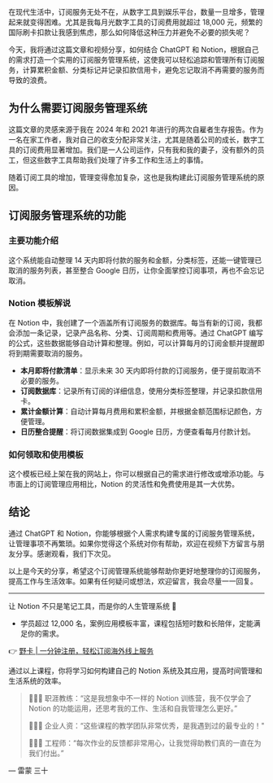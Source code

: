在现代生活中，订阅服务无处不在，从数字工具到娱乐平台，数量一旦增多，管理起来就变得困难。尤其是我每月光数字工具的订阅费用就超过 18,000 元，频繁的国际刷卡扣款让我感到焦虑，那么如何降低这种压力并避免不必要的损失呢？

今天，我将通过这篇文章和视频分享，如何结合 ChatGPT 和 Notion，根据自己的需求打造一个实用的订阅服务管理系统，这使我可以轻松追踪和管理所有订阅服务，计算累积金额、分类标记并记录扣款信用卡，避免忘记取消不再需要的服务而导致的浪费。

## 为什么需要订阅服务管理系统

这篇文章的灵感来源于我在 2024 年和 2021 年进行的两次自雇者生存报告。作为一名在家工作者，我对自己的收支分配非常关注，尤其是随着公司的成长，数字工具的订阅费用显著增加。我们是一人公司运作，只有我和我的妻子，没有额外的员工，但这些数字工具帮助我们处理了许多工作和生活上的事情。

随着订阅工具的增加，管理变得愈加复杂，这也是我构建此订阅服务管理系统的原因。

## 订阅服务管理系统的功能

### 主要功能介绍

这个系统能自动整理 14 天内即将付款的服务和金额，分类标签，还能一键管理已取消的服务列表，甚至整合 Google 日历，让你全面掌控订阅事项，再也不会忘记取消。

### Notion 模板解说

在 Notion 中，我创建了一个涵盖所有订阅服务的数据库。每当有新的订阅，我都会添加一条记录，记录产品名称、分类、订阅周期和费用等。通过 ChatGPT 编写的公式，这些数据能够自动计算和整理。例如，可以计算每月的订阅金额并提醒即将到期需要取消的服务。

- **本月即将付款清单**：显示未来 30 天内即将付款的订阅服务，便于提前取消不必要的服务。
- **订阅数据库**：记录所有订阅的详细信息，使用分类标签整理，并记录扣款信用卡。
- **累计金额计算**：自动计算每月费用和累积金额，并根据金额范围标记颜色，方便管理。
- **日历整合提醒**：将订阅数据集成到 Google 日历，方便查看每月付款计划。

### 如何领取和使用模板

这个模板已经上架在我的网站上，你可以根据自己的需求进行修改或增添功能。与市面上的订阅管理应用相比，Notion 的灵活性和免费使用是其一大优势。

## 结论

通过 ChatGPT 和 Notion，你能够根据个人需求构建专属的订阅服务管理系统，让管理事项不再繁琐。如果你觉得这个系统对你有帮助，欢迎在视频下方留言与朋友分享。感谢观看，我们下次见。

以上是今天的分享，希望这个订阅管理系统能够帮助你更好地整理你的订阅服务，提高工作与生活效率。如果有任何疑问或想法，欢迎留言，我会尽量一一回复。

---

让 Notion 不只是笔记工具，而是你的人生管理系统 🚀

- 学员超过 12,000 名，案例应用模板丰富，课程包括短时数和长陪伴，定能满足你的需求。

👉 [野卡 | 一分钟注册，轻松订阅海外线上服务](https://bit.ly/bewildcard)

通过以上课程，你将学习如何构建自己的 Notion 系统及其应用，提高时间管理和生活系统的效率。

> 🙍🏻‍♀️ 职涯教练：“这是我想象中不一样的 Notion 训练营，我不仅学会了 Notion 的功能运用，还思考我的工作、生活和自我管理怎么更好。”
>
> 🙎🏻‍♂️ 企业人资：“这些课程的教学团队非常优秀，是我遇到过的最专业的！"
>
> 👨🏻‍💼 工程师：“每次作业的反馈都非常用心，让我觉得助教们真的一直在为我们付出。”

— 雷蒙 三十